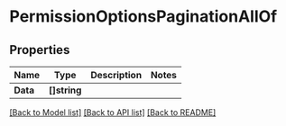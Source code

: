 # PermissionOptionsPaginationAllOf

## Properties

Name | Type | Description | Notes
------------ | ------------- | ------------- | -------------
**Data** | **[]string** |  | 

[[Back to Model list]](../README.md#documentation-for-models) [[Back to API list]](../README.md#documentation-for-api-endpoints) [[Back to README]](../README.md)


